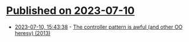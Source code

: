 # [Published on 2023-07-10](index.md)

* [2023-07-10, 15:43:38](https://lobste.rs/s/6uo0rs/controller_pattern_is_awful_other_oo) - [The controller pattern is awful (and other OO heresy) (2013)](https://eev.ee/blog/2013/03/03/the-controller-pattern-is-awful-and-other-oo-heresy/)
